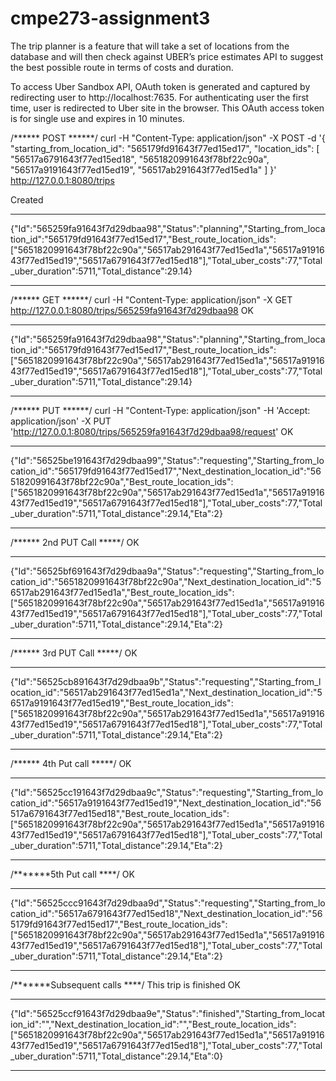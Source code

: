 # cmpe273-assignment3

The trip planner is a feature that will take a set of locations from the database and will then check against UBER’s price estimates API to suggest the best possible route in terms of costs and duration.

To access Uber Sandbox API, OAuth token is generated and captured by redirecting user to http://localhost:7635. For authenticating user the first time, user is redirected to Uber site in the browser. This OAuth access token is for single use and expires in 10 minutes.

/****** POST ******/
curl -H "Content-Type: application/json" -X POST -d '{
    "starting_from_location_id": "565179fd91643f77ed15ed17",
    "location_ids": [
        "56517a6791643f77ed15ed18",
        "5651820991643f78bf22c90a",
        "56517a9191643f77ed15ed19",
        "56517ab291643f77ed15ed1a"
    ]
}' http://127.0.0.1:8080/trips

Created
************************
{"Id":"565259fa91643f7d29dbaa98","Status":"planning","Starting_from_location_id":"565179fd91643f77ed15ed17","Best_route_location_ids":["5651820991643f78bf22c90a","56517ab291643f77ed15ed1a","56517a9191643f77ed15ed19","56517a6791643f77ed15ed18"],"Total_uber_costs":77,"Total_uber_duration":5711,"Total_distance":29.14}
************************


/****** GET ******/
 curl -H "Content-Type: application/json" -X GET http://127.0.0.1:8080/trips/565259fa91643f7d29dbaa98
OK
************************
{"Id":"565259fa91643f7d29dbaa98","Status":"planning","Starting_from_location_id":"565179fd91643f77ed15ed17","Best_route_location_ids":["5651820991643f78bf22c90a","56517ab291643f77ed15ed1a","56517a9191643f77ed15ed19","56517a6791643f77ed15ed18"],"Total_uber_costs":77,"Total_uber_duration":5711,"Total_distance":29.14}
************************


/****** PUT ******/
curl -H "Content-Type: application/json" -H 'Accept: application/json' -X PUT 'http://127.0.0.1:8080/trips/565259fa91643f7d29dbaa98/request'
OK
************************
{"Id":"56525be191643f7d29dbaa99","Status":"requesting","Starting_from_location_id":"565179fd91643f77ed15ed17","Next_destination_location_id":"5651820991643f78bf22c90a","Best_route_location_ids":["5651820991643f78bf22c90a","56517ab291643f77ed15ed1a","56517a9191643f77ed15ed19","56517a6791643f77ed15ed18"],"Total_uber_costs":77,"Total_uber_duration":5711,"Total_distance":29.14,"Eta":2}
************************

/****** 2nd PUT Call *****/
OK
************************
{"Id":"56525bf691643f7d29dbaa9a","Status":"requesting","Starting_from_location_id":"5651820991643f78bf22c90a","Next_destination_location_id":"56517ab291643f77ed15ed1a","Best_route_location_ids":["5651820991643f78bf22c90a","56517ab291643f77ed15ed1a","56517a9191643f77ed15ed19","56517a6791643f77ed15ed18"],"Total_uber_costs":77,"Total_uber_duration":5711,"Total_distance":29.14,"Eta":2}
************************

/****** 3rd PUT Call *****/
OK
************************
{"Id":"56525cb891643f7d29dbaa9b","Status":"requesting","Starting_from_location_id":"56517ab291643f77ed15ed1a","Next_destination_location_id":"56517a9191643f77ed15ed19","Best_route_location_ids":["5651820991643f78bf22c90a","56517ab291643f77ed15ed1a","56517a9191643f77ed15ed19","56517a6791643f77ed15ed18"],"Total_uber_costs":77,"Total_uber_duration":5711,"Total_distance":29.14,"Eta":2}
************************

/****** 4th Put call *****/
OK
************************
{"Id":"56525cc191643f7d29dbaa9c","Status":"requesting","Starting_from_location_id":"56517a9191643f77ed15ed19","Next_destination_location_id":"56517a6791643f77ed15ed18","Best_route_location_ids":["5651820991643f78bf22c90a","56517ab291643f77ed15ed1a","56517a9191643f77ed15ed19","56517a6791643f77ed15ed18"],"Total_uber_costs":77,"Total_uber_duration":5711,"Total_distance":29.14,"Eta":2}
************************

/*******5th Put call ****/
OK
************************
{"Id":"56525ccc91643f7d29dbaa9d","Status":"requesting","Starting_from_location_id":"56517a6791643f77ed15ed18","Next_destination_location_id":"565179fd91643f77ed15ed17","Best_route_location_ids":["5651820991643f78bf22c90a","56517ab291643f77ed15ed1a","56517a9191643f77ed15ed19","56517a6791643f77ed15ed18"],"Total_uber_costs":77,"Total_uber_duration":5711,"Total_distance":29.14,"Eta":2}
************************

/*******Subsequent calls ****/
This trip is finished
OK
************************
{"Id":"56525ccf91643f7d29dbaa9e","Status":"finished","Starting_from_location_id":"","Next_destination_location_id":"","Best_route_location_ids":["5651820991643f78bf22c90a","56517ab291643f77ed15ed1a","56517a9191643f77ed15ed19","56517a6791643f77ed15ed18"],"Total_uber_costs":77,"Total_uber_duration":5711,"Total_distance":29.14,"Eta":0}
************************

